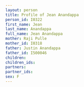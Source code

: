 ```yaml
---
layout: person
title: Profile of Jean Anandappa
person_id: I0322
first_name: Jean
last_name: Anandappa
full_name: Jean Anandappa
mother: Raji Pulle
mother_id: I0318
father: Justin Anandappa
father_id: I500046
children:
children_ids:
partners:
partner_ids:
sex: F
---
```



